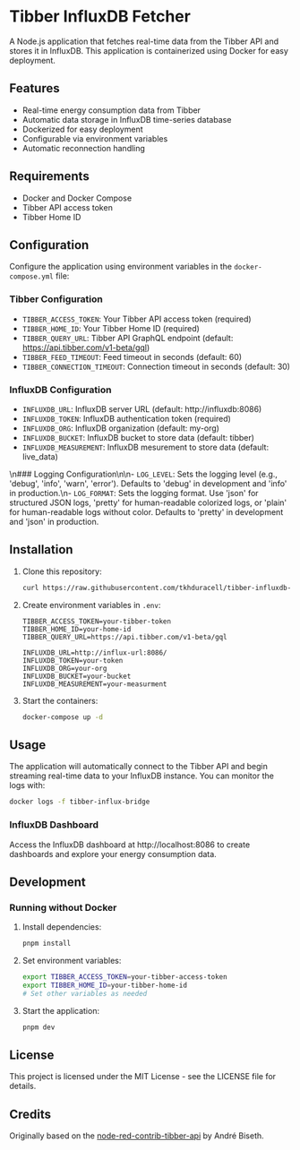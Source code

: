 # Tibber InfluxDB Fetcher

A Node.js application that fetches real-time data from the Tibber API and stores it in InfluxDB. This application is containerized using Docker for easy deployment.

## Features

- Real-time energy consumption data from Tibber
- Automatic data storage in InfluxDB time-series database
- Dockerized for easy deployment
- Configurable via environment variables
- Automatic reconnection handling

## Requirements

- Docker and Docker Compose
- Tibber API access token
- Tibber Home ID

## Configuration

Configure the application using environment variables in the `docker-compose.yml` file:

### Tibber Configuration

- `TIBBER_ACCESS_TOKEN`: Your Tibber API access token (required)
- `TIBBER_HOME_ID`: Your Tibber Home ID (required)
- `TIBBER_QUERY_URL`: Tibber API GraphQL endpoint (default: https://api.tibber.com/v1-beta/gql)
- `TIBBER_FEED_TIMEOUT`: Feed timeout in seconds (default: 60)
- `TIBBER_CONNECTION_TIMEOUT`: Connection timeout in seconds (default: 30)

### InfluxDB Configuration

- `INFLUXDB_URL`: InfluxDB server URL (default: http://influxdb:8086)
- `INFLUXDB_TOKEN`: InfluxDB authentication token (required)
- `INFLUXDB_ORG`: InfluxDB organization (default: my-org)
- `INFLUXDB_BUCKET`: InfluxDB bucket to store data (default: tibber)
- `INFLUXDB_MEASUREMENT`: InfluxDB mesurement to store data (default: live_data)

\n### Logging Configuration\n\n- `LOG_LEVEL`: Sets the logging level (e.g., 'debug', 'info', 'warn', 'error'). Defaults to 'debug' in development and 'info' in production.\n- `LOG_FORMAT`: Sets the logging format. Use 'json' for structured JSON logs, 'pretty' for human-readable colorized logs, or 'plain' for human-readable logs without color. Defaults to 'pretty' in development and 'json' in production.
## Installation

1. Clone this repository:
   ```bash
   curl https://raw.githubusercontent.com/tkhduracell/tibber-influxdb-bridge/refs/heads/main/docker-compose.yml > docker-compose.yml
   ```

2. Create environment variables in `.env`:
   ```
   TIBBER_ACCESS_TOKEN=your-tibber-token
   TIBBER_HOME_ID=your-home-id
   TIBBER_QUERY_URL=https://api.tibber.com/v1-beta/gql
   
   INFLUXDB_URL=http://influx-url:8086/
   INFLUXDB_TOKEN=your-token
   INFLUXDB_ORG=your-org
   INFLUXDB_BUCKET=your-bucket
   INFLUXDB_MEASUREMENT=your-measurment
   ```

3. Start the containers:
   ```bash
   docker-compose up -d
   ```

## Usage

The application will automatically connect to the Tibber API and begin streaming real-time data to your InfluxDB instance. You can monitor the logs with:

```bash
docker logs -f tibber-influx-bridge
```

### InfluxDB Dashboard

Access the InfluxDB dashboard at http://localhost:8086 to create dashboards and explore your energy consumption data.

## Development

### Running without Docker

1. Install dependencies:
   ```bash
   pnpm install
   ```

2. Set environment variables:
   ```bash
   export TIBBER_ACCESS_TOKEN=your-tibber-access-token
   export TIBBER_HOME_ID=your-tibber-home-id
   # Set other variables as needed
   ```

3. Start the application:
   ```bash
   pnpm dev
   ```

## License

This project is licensed under the MIT License - see the LICENSE file for details.

## Credits

Originally based on the [node-red-contrib-tibber-api](https://github.com/bisand/node-red-contrib-tibber-api) by André Biseth.